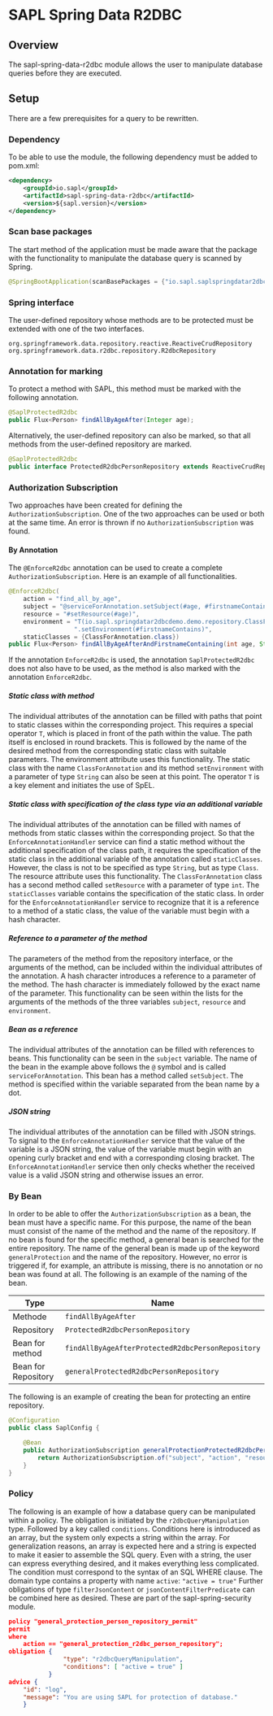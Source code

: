# SAPL Spring Data R2DBC

## Overview
The sapl-spring-data-r2dbc module allows the user to manipulate database queries before they are executed. 

## Setup

There are a few prerequisites for a query to be rewritten.

### Dependency
To be able to use the module, the following dependency must be added to pom.xml: 

```xml
<dependency>
    <groupId>io.sapl</groupId>
    <artifactId>sapl-spring-data-r2dbc</artifactId>
    <version>${sapl.version}</version>
</dependency>
```


### Scan base packages
The start method of the application must be made aware that the package with the functionality to manipulate the database query is scanned by Spring.

```java
@SpringBootApplication(scanBasePackages = {"io.sapl.saplspringdatar2dbc"})
```


### Spring interface
The user-defined repository whose methods are to be protected must be extended with one of the two interfaces.

```
org.springframework.data.repository.reactive.ReactiveCrudRepository
org.springframework.data.r2dbc.repository.R2dbcRepository
```


### Annotation for marking
To protect a method with SAPL, this method must be marked with the following annotation.

```java
@SaplProtectedR2dbc
public Flux<Person> findAllByAgeAfter(Integer age);
```

Alternatively, the user-defined repository can also be marked, so that all methods from the user-defined repository are marked.  

```java
@SaplProtectedR2dbc
public interface ProtectedR2dbcPersonRepository extends ReactiveCrudRepository<Person, Integer>
```


### Authorization Subscription
Two approaches have been created for defining the ``AuthorizationSubscription``. One of the two approaches can be used or both at the same time. An error is thrown if no ``AuthorizationSubscription`` was found. 

#### By Annotation 
The ``@EnforceR2dbc`` annotation can be used to create a complete ``AuthorizationSubscription``. Here is an example of all functionalities.

```java
@EnforceR2dbc(
    action = "find_all_by_age",
    subject = "@serviceForAnnotation.setSubject(#age, #firstnameContains)",
    resource = "#setResource(#age)",
    environment = "T(io.sapl.springdatar2dbcdemo.demo.repository.ClassForAnnotation)" +
                  ".setEnvironment(#firstnameContains)",
    staticClasses = {ClassForAnnotation.class})
public Flux<Person> findAllByAgeAfterAndFirstnameContaining(int age, String firstnameContains);
```

If the annotation ``EnforceR2dbc`` is used, the annotation ``SaplProtectedR2dbc`` does not also have to be used, as the method is also marked with the annotation ``EnforceR2dbc``. 

##### Static class with method
The individual attributes of the annotation can be filled with paths that point to static classes within the corresponding project. This requires a special operator ``T``, which is placed in front of the path within the value. The path itself is enclosed in round brackets. This is followed by the name of the desired method from the corresponding static class with suitable parameters. The environment attribute uses this functionality. The static class with the name ``ClassForAnnotation`` and its method ``setEnvironment`` with a parameter of type ``String`` can also be seen at this point. The operator ``T`` is a key element and initiates the use of SpEL. 


##### Static class with specification of the class type via an additional variable
The individual attributes of the annotation can be filled with names of methods from static classes within the corresponding project. So that the ``EnforceAnnotationHandler`` service can find a static method without the additional specification of the class path, it requires the specification of the static class in the additional variable of the annotation called ``staticClasses``. However, the class is not to be specified as type ``String``, but as type ``Class``. The resource attribute uses this functionality. The ``ClassForAnnotation`` class has a second method called ``setResource`` with a parameter of type ``int``. The ``staticClasses`` variable contains the specification of the static class. In order for the ``EnforceAnnotationHandler`` service to recognize that it is a reference to a method of a static class, the value of the variable must begin with a hash character.

##### Reference to a parameter of the method
The parameters of the method from the repository interface, or the arguments of the method, can be included within the individual attributes of the annotation. A hash character introduces a reference to a parameter of the method. The hash character is immediately followed by the exact name of the parameter. This functionality can be seen within the lists for the arguments of the methods of the three variables ``subject``, ``resource`` and ``environment``. 


##### Bean as a reference
The individual attributes of the annotation can be filled with references to beans. This functionality can be seen in the ``subject`` variable. The name of the bean in the example above follows the ``@`` symbol and is called ``serviceForAnnotation``. This bean has a method called ``setSubject``. The method is specified within the variable separated from the bean name by a dot. 

##### JSON string
The individual attributes of the annotation can be filled with JSON strings. To signal to the ``EnforceAnnotationHandler`` service that the value of the variable is a JSON string, the value of the variable must begin with an opening curly bracket and end with a corresponding closing bracket. The ``EnforceAnnotationHandler`` service then only checks whether the received value is a valid JSON string and otherwise issues an error.

### By Bean 
In order to be able to offer the ``AuthorizationSubscription`` as a bean, the bean must have a specific name. For this purpose, the name of the bean must consist of the name of the method and the name of the repository. 
If no bean is found for the specific method, a general bean is searched for the entire repository. The name of the general bean is made up of the keyword ``generalProtection`` and the name of the repository. However, no error is triggered if, for example, an attribute is missing, there is no annotation or no bean was found at all.
The following is an example of the naming of the bean.

| Type                | Name                                                |
|---------------------|-----------------------------------------------------|
| Methode             | ``findAllByAgeAfter``                               |
| Repository          | ``ProtectedR2dbcPersonRepository``                  |
| Bean for method     | ``findAllByAgeAfterProtectedR2dbcPersonRepository`` |
| Bean for Repository | ``generalProtectedR2dbcPersonRepository``           |


The following is an example of creating the bean for protecting an entire repository.

```java
@Configuration
public class SaplConfig {

    @Bean
    public AuthorizationSubscription generalProtectionProtectedR2dbcPersonRepository() {
        return AuthorizationSubscription.of("subject", "action", "resource", "environment");
    }
}
```

### Policy
The following is an example of how a database query can be manipulated within a policy. The obligation is initiated by the ``r2dbcQueryManipulation`` type. Followed by a key called ``conditions``. Conditions here is introduced as an array, but the system only expects a string within the array. For generalization reasons, an array is expected here and a string is expected to make it easier to assemble the SQL query. Even with a string, the user can express everything desired, and it makes everything less complicated. The condition must correspond to the syntax of an SQL WHERE clause. The domain type contains a property with name ``active``: `` "active = true" ``
Further obligations of type ``filterJsonContent`` or ``jsonContentFilterPredicate`` can be combined here as desired. These are part of the sapl-spring-security module. 

```json
policy "general_protection_person_repository_permit"
permit
where
    action == "general_protection_r2dbc_person_repository";
obligation {
               "type": "r2dbcQueryManipulation",
               "conditions": [ "active = true" ]
           }
advice {
    "id": "log",
    "message": "You are using SAPL for protection of database."
    }
```
 
